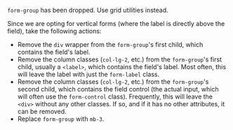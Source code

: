 `form-group` has been dropped. Use grid utilities instead.

Since we are opting for vertical forms (where the label is directly above the field), take the following actions:
* Remove the `div` wrapper from the `form-group`'s first child, which contains the field's label.
* Remove the column classes (`col-lg-2`, etc.) from the `form-group`'s first child, usually a `<label>`,
which contains the field's label. Most often, this will leave the label with just the `form-label` class.
* Remove the column classes (`col-lg-2`, etc.) from the `form-group`'s second child, which contains the field
control (the actual input, which will often use the `form-control` class).  Frequently, this will leave the `<div>`
without any other classes. If so, and if it has no other attributes, it can be removed.
* Replace `form-group` with `mb-3`.
